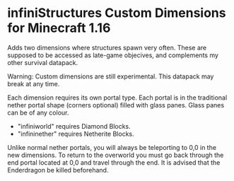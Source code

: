 # infiniStructures Custom Dimensions for Minecraft 1.16
Adds two dimensions where structures spawn very often.
These are supposed to be accessed as late-game objecives, and complements my other survival datapack.

Warning: Custom dimensions are still experimental. This datapack may break at any time.

Each dimension requires its own portal type. Each portal is in the traditional nether portal shape (corners optional) filled with glass panes. Glass panes can be of any colour.
- "infiniworld" requires Diamond Blocks.
- "infininether" requires Netherite Blocks.

Unlike normal nether portals, you will always be teleporting to 0,0 in the new dimensions. To return to the overworld you must go back through the end portal located at 0,0 and travel through the end. It is advised that the Enderdragon be killed beforehand.

